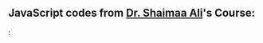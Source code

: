 <h2>JavaScript codes from <a href="https://scholar.google.com/citations?user=jWP5W9AAAAAJ&hl=en" target="_blank">Dr. Shaimaa Ali</a>'s Course:</h2>:

